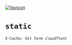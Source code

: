 [![favicon](https://static.rime.co/favicon.png)](https://static.rime.co/favicon.png)

# `static`
```
X-Cache: Hit form cloudftont
```
